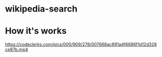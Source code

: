 # wikipedia-search


<h1> How it's works </h1>

https://codeclerks.com/pics/000/909/278/007668ac891a4f6686f1d12d328ce87b.mp4
